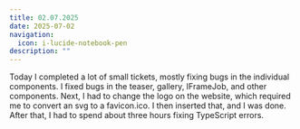 ```yaml
---
title: 02.07.2025
date: 2025-07-02
navigation:
  icon: i-lucide-notebook-pen
description: ""
---
```


Today I completed a lot of small tickets, mostly fixing bugs in the individual components. I fixed bugs in the teaser, gallery, IFrameJob, and other components. Next, I had to change the logo on the website, which required me to convert an svg to a favicon.ico. I then inserted that, and I was done. After that, I had to spend about three hours fixing TypeScript errors.

